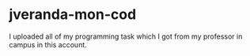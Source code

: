 # jveranda-mon-cod
I uploaded all of my programming task which I got from my professor in campus in this account.
